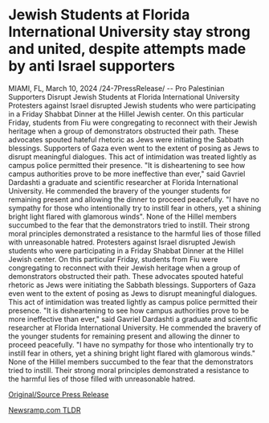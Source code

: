 # Jewish Students at Florida International University stay strong and united, despite attempts made by anti Israel supporters

MIAMI, FL, March 10, 2024 /24-7PressRelease/ -- Pro Palestinian Supporters Disrupt Jewish Students at Florida International University  Protesters against Israel disrupted Jewish students who were participating in a Friday Shabbat Dinner at the Hillel Jewish center. On this particular Friday, students from Fiu were congregating to reconnect with their Jewish heritage when a group of demonstrators obstructed their path. These advocates spouted hateful rhetoric as Jews were initiating the Sabbath blessings.   Supporters of Gaza even went to the extent of posing as Jews to disrupt meaningful dialogues. This act of intimidation was treated lightly as campus police permitted their presence. "It is disheartening to see how campus authorities prove to be more ineffective than ever," said Gavriel Dardashti a graduate and scientific researcher at Florida International University. He commended the bravery of the younger students for remaining present and allowing the dinner to proceed peacefully. "I have no sympathy for those who intentionally try to instill fear in others, yet a shining bright light flared with glamorous winds". None of the Hillel members succumbed to the fear that the demonstrators tried to instill. Their strong moral principles demonstrated a resistance to the harmful lies of those filled with unreasonable hatred.  Protesters against Israel disrupted Jewish students who were participating in a Friday Shabbat Dinner at the Hillel Jewish center. On this particular Friday, students from Fiu were congregating to reconnect with their Jewish heritage when a group of demonstrators obstructed their path. These advocates spouted hateful rhetoric as Jews were initiating the Sabbath blessings.   Supporters of Gaza even went to the extent of posing as Jews to disrupt meaningful dialogues. This act of intimidation was treated lightly as campus police permitted their presence. "It is disheartening to see how campus authorities prove to be more ineffective than ever," said Gavriel Dardashti a graduate and scientific researcher at Florida International University. He commended the bravery of the younger students for remaining present and allowing the dinner to proceed peacefully. "I have no sympathy for those who intentionally try to instill fear in others, yet a shining bright light flared with glamorous winds." None of the Hillel members succumbed to the fear that the demonstrators tried to instill. Their strong moral principles demonstrated a resistance to the harmful lies of those filled with unreasonable hatred. 

[Original/Source Press Release](https://www.24-7pressrelease.com/press-release/509161/jewish-students-at-florida-international-university-stay-strong-and-united-despite-attempts-made-by-anti-israel-supporters) 

[Newsramp.com TLDR](https://newsramp.com/None) 